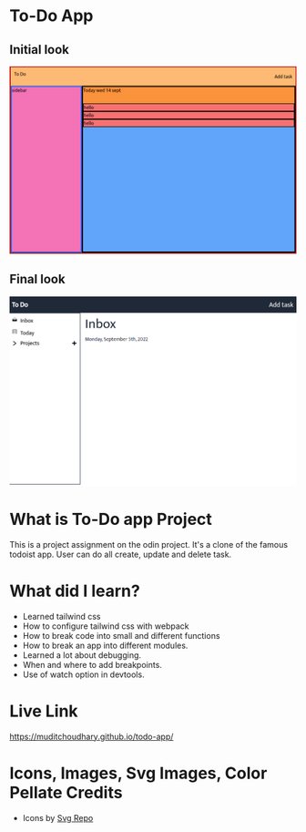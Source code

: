 # To-Do App

## Initial look
![to-do app initial look](showcase-assets/todo0.png)
## Final look
![to-do app output Image](showcase-assets/showcase-img.png)

# What is To-Do app Project

This is a project assignment on the odin project. It's a clone of the famous todoist app. User can do all create, update and delete task.

# What did I learn?

- Learned tailwind css
- How to configure tailwind css with webpack
- How to break code into small and different functions
- How to break an app into different modules.
- Learned a lot about debugging.
- When and where to add breakpoints.
- Use of watch option in devtools.

# Live Link

https://muditchoudhary.github.io/todo-app/

# Icons, Images, Svg Images, Color Pellate Credits

- Icons by <a href="https://www.svgrepo.com/">Svg Repo</a>
